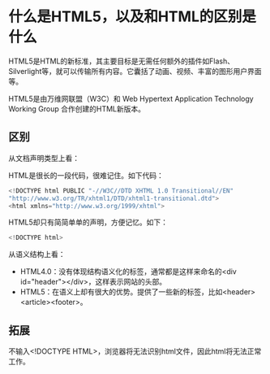 # 什么是HTML5，以及和HTML的区别是什么

HTML5是HTML的新标准，其主要目标是无需任何额外的插件如Flash、Silverlight等，就可以传输所有内容。它囊括了动画、视频、丰富的图形用户界面等。

HTML5是由万维网联盟（W3C）和 Web Hypertext Application Technology Working Group 合作创建的HTML新版本。

## 区别
从文档声明类型上看：

HTML是很长的一段代码，很难记住。如下代码：

```js
<!DOCTYPE html PUBLIC "-//W3C//DTD XHTML 1.0 Transitional//EN"
"http://www.w3.org/TR/xhtml1/DTD/xhtml1-transitional.dtd">
<html xmlns="http://www.w3.org/1999/xhtml">
```
HTML5却只有简简单单的声明，方便记忆。如下：

```js
<!DOCTYPE html>
```
从语义结构上看：

- HTML4.0：没有体现结构语义化的标签，通常都是这样来命名的\<div id="header">\</div>，这样表示网站的头部。
- HTML5：在语义上却有很大的优势。提供了一些新的标签，比如\<header>\<article>\<footer>。
## 拓展
不输入\<!DOCTYPE HTML>，浏览器将无法识别html文件，因此html将无法正常工作。